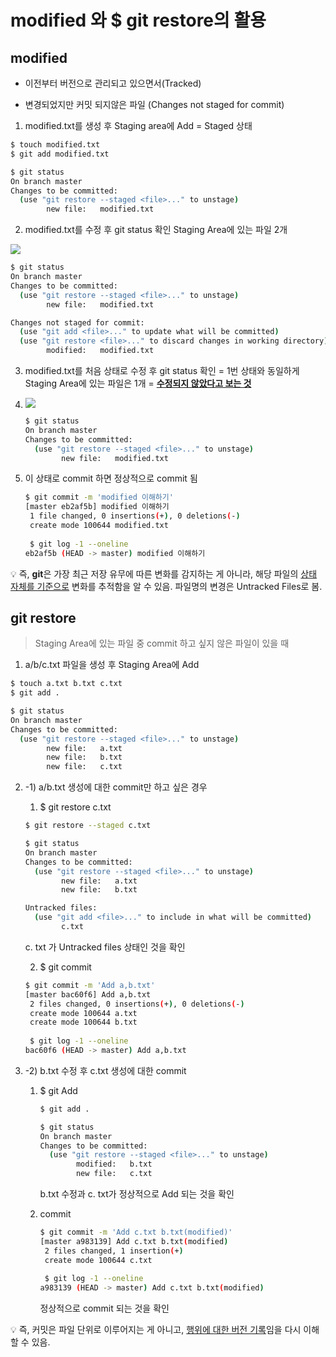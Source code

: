 # modified 와 $ git restore의 활용



## modified

- 이전부터 버전으로 관리되고 있으면서(Tracked)

- 변경되었지만 커밋 되지않은 파일 (Changes not staged for commit)



1. modified.txt를 생성 후 Staging area에 Add = Staged 상태

```bash
$ touch modified.txt
$ git add modified.txt

$ git status
On branch master
Changes to be committed:
  (use "git restore --staged <file>..." to unstage)
        new file:   modified.txt
```



2. modified.txt를 수정 후 git status 확인 Staging Area에 있는 파일 2개

<img src="https://user-images.githubusercontent.com/108647806/178027177-c4ecb6ee-cba0-4a7a-963b-d259949400a8.PNG)" />

```bash
$ git status
On branch master
Changes to be committed:
  (use "git restore --staged <file>..." to unstage)
        new file:   modified.txt

Changes not staged for commit:
  (use "git add <file>..." to update what will be committed)
  (use "git restore <file>..." to discard changes in working directory)
        modified:   modified.txt
```



3. modified.txt를 처음 상태로 수정 후 git status 확인 = 1번 상태와 동일하게 Staging Area에 있는 파일은 1개 = <u>**수정되지 않았다고 보는 것**</u>

3. <img src="https://user-images.githubusercontent.com/108647806/178027493-eef83dbb-3b77-4489-84ae-431c0d3e9f04.PNG)" />

   ```bash
   $ git status
   On branch master
   Changes to be committed:
     (use "git restore --staged <file>..." to unstage)
           new file:   modified.txt
   ```



4. 이 상태로 commit 하면 정상적으로 commit 됨

   ```bash
   $ git commit -m 'modified 이해하기'
   [master eb2af5b] modified 이해하기
    1 file changed, 0 insertions(+), 0 deletions(-)
    create mode 100644 modified.txt
    
    $ git log -1 --oneline
   eb2af5b (HEAD -> master) modified 이해하기
   ```



💡 즉, **git**은 가장 최근 저장 유무에 따른 변화를 감지하는 게 아니라, 해당 파일의 <u>상태 자체를 기준으로</u> 변화를 추적함을 알 수 있음.
파일명의 변경은 Untracked Files로 봄.



## git restore

> Staging Area에 있는 파일 중 commit 하고 싶지 않은 파일이 있을 때



1. a/b/c.txt 파일을 생성 후 Staging Area에 Add

```bash
$ touch a.txt b.txt c.txt
$ git add .

$ git status
On branch master
Changes to be committed:
  (use "git restore --staged <file>..." to unstage)
        new file:   a.txt
        new file:   b.txt
        new file:   c.txt
```



2. -1) a/b.txt 생성에 대한 commit만 하고 싶은 경우

   1. $ git restore c.txt

   ```bash
   $ git restore --staged c.txt
   
   $ git status
   On branch master
   Changes to be committed:
     (use "git restore --staged <file>..." to unstage)
           new file:   a.txt
           new file:   b.txt
   
   Untracked files:
     (use "git add <file>..." to include in what will be committed)
           c.txt
   ```

   c. txt 가 Untracked files 상태인 것을 확인

   

   2. $ git commit

   ```bash
   $ git commit -m 'Add a,b.txt'
   [master bac60f6] Add a,b.txt
    2 files changed, 0 insertions(+), 0 deletions(-)
    create mode 100644 a.txt
    create mode 100644 b.txt
    
    $ git log -1 --oneline
   bac60f6 (HEAD -> master) Add a,b.txt
   ```

 2. -2) b.txt 수정 후 c.txt 생성에 대한 commit

    1. $ git Add

       ```bash
       $ git add .
       
       $ git status
       On branch master
       Changes to be committed:
         (use "git restore --staged <file>..." to unstage)
               modified:   b.txt
               new file:   c.txt
       ```

       b.txt 수정과 c. txt가 정상적으로 Add 되는 것을 확인

       

    2. commit

       ```bash
       $ git commit -m 'Add c.txt b.txt(modified)'
       [master a983139] Add c.txt b.txt(modified)
        2 files changed, 1 insertion(+)
        create mode 100644 c.txt
        
        $ git log -1 --oneline
       a983139 (HEAD -> master) Add c.txt b.txt(modified)
       ```

       정상적으로 commit 되는 것을 확인

       

💡 즉, 커밋은 파일 단위로 이루어지는 게 아니고, <u>행위에 대한 버전 기록</u>임을 다시 이해할 수 있음.

